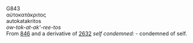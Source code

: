 <body>
  <p>G843<br>  αὐτοκατάκριτος  <br> autokatakritos  <br><i>ow-tok-at-ak‘-ree-tos </i><br>From <a href="g0846.htm">846</a> and a derivative of <a href="g2632.htm">2632</a>  <i>self</i> <i>condemned:</i> - condemned of self.<br></p>
 </body>